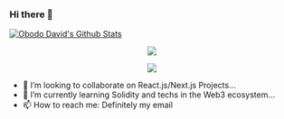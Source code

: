 ### Hi there 👋
[![Obodo David's Github Stats](https://activity-graph.herokuapp.com/graph?username=obododavid&bg_color=1c1917&color=ffffff&line=22c55e&point=ffffff&area_color=1c1917&area=true&hide_border=true&custom_title=My%20Commits%20Graph)](https://github.com/obododavid)


<p align="center" >
<a href="https://github-readme-stats.vercel.app/api?username=obododavid&count_private=true&show_icons=true&theme=merko"> 
    <img  src="https://github-readme-stats.vercel.app/api?username=obododavid&count_private=true&show_icons=true&theme=merko"/>
  </a>
</p>

<p align="center" >
<a href="https://github-readme-stats.vercel.app/api/top-langs/?username=obododavid&hide=TeX&layout=compact&theme=merko"> 
    <img  src="https://github-readme-stats.vercel.app/api/top-langs/?username=obododavid&hide=TeX&layout=compact&theme=merko"/>
  </a>
</p>

- 👯 I’m looking to collaborate on React.js/Next.js Projects...
- 🌱 I’m currently learning Solidity and techs in the Web3 ecosystem...
- 📫 How to reach me: Definitely my email

